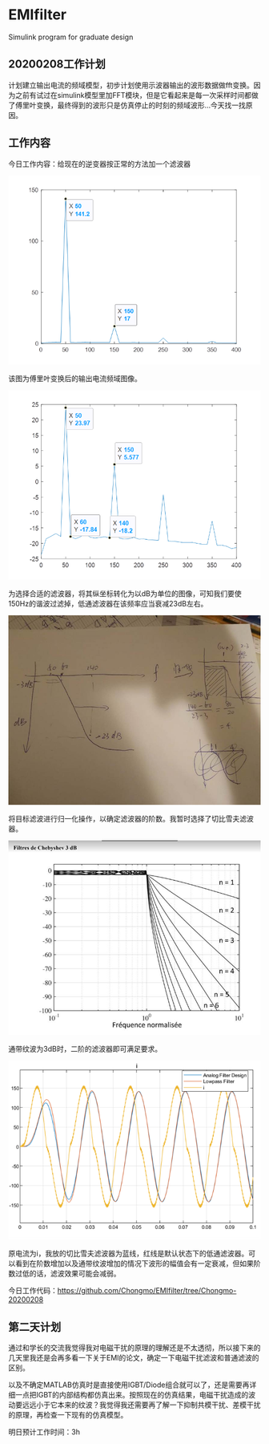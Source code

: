 # EMIfilter
Simulink program for graduate design
## 20200208工作计划

计划建立输出电流的频域模型，初步计划使用示波器输出的波形数据做fft变换。因为之前有试过在simulink模型里加FFT模块，但是它看起来是每一次采样时间都做了傅里叶变换，最终得到的波形只是仿真停止的时刻的频域波形…今天找一找原因。

## 工作内容

今日工作内容：给现在的逆变器按正常的方法加一个滤波器

![img](http://github.com/Chongmo/EMIfilter/raw/master/images/clip_image002.png)

该图为傅里叶变换后的输出电流频域图像。

![img](http://github.com/Chongmo/EMIfilter/raw/master/images/clip_image004.png)

为选择合适的滤波器，将其纵坐标转化为以dB为单位的图像，可知我们要使150Hz的谐波过滤掉，低通滤波器在该频率应当衰减23dB左右。

![img](http://github.com/Chongmo/EMIfilter/raw/master/images/clip_image006.jpg)

将目标滤波进行归一化操作，以确定滤波器的阶数。我暂时选择了切比雪夫滤波器。

![img](http://github.com/Chongmo/EMIfilter/raw/master/images/clip_image008.jpg)

通带纹波为3dB时，二阶的滤波器即可满足要求。

![img](http://github.com/Chongmo/EMIfilter/raw/master/images/clip_image010.png)

原电流为i，我放的切比雪夫滤波器为蓝线，红线是默认状态下的低通滤波器。可以看到在阶数增加以及通带纹波增加的情况下波形的幅值会有一定衰减，但如果阶数过低的话，滤波效果可能会减弱。

今日工作代码：https://github.com/Chongmo/EMIfilter/tree/Chongmo-20200208

## 第二天计划

通过和学长的交流我觉得我对电磁干扰的原理的理解还是不太透彻，所以接下来的几天里我还是会再多看一下关于EMI的论文，确定一下电磁干扰滤波和普通滤波的区别。

以及不确定MATLAB仿真时是直接使用IGBT/Diode组合就可以了，还是需要再详细一点把IGBT的内部结构都仿真出来。按照现在的仿真结果，电磁干扰造成的波动要远远小于它本来的纹波？我觉得我还需要再了解一下抑制共模干扰、差模干扰的原理，再检查一下现有的仿真模型。

明日预计工作时间：3h
